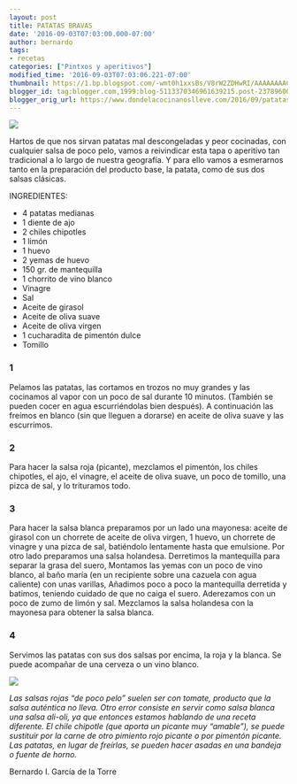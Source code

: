 ```yaml
---
layout: post
title: PATATAS BRAVAS
date: '2016-09-03T07:03:00.000-07:00'
author: bernardo
tags:
- recetas
categories: ["Pintxos y aperitivos"]
modified_time: '2016-09-03T07:03:06.221-07:00'
thumbnail: https://1.bp.blogspot.com/-wmt0h1xxsBs/V8rW2ZDHwRI/AAAAAAAAC74/-YC6Q0-pzFAAZskyGNqGiQHUWqa3OI4RACLcB/s400/01.JPG
blogger_id: tag:blogger.com,1999:blog-5113370346961639215.post-2378960088680294116
blogger_orig_url: https://www.dondelacocinanoslleve.com/2016/09/patatas-bravas.html
---
```


![](https://1.bp.blogspot.com/-wmt0h1xxsBs/V8rW2ZDHwRI/AAAAAAAAC74/-YC6Q0-pzFAAZskyGNqGiQHUWqa3OI4RACLcB/s400/01.JPG)

  
Hartos de que nos sirvan patatas mal descongeladas y peor cocinadas, con cualquier salsa de poco pelo, vamos a reivindicar esta tapa o aperitivo tan tradicional a lo largo de nuestra geografía. Y para ello vamos a esmerarnos tanto en la preparación del producto base, la patata, como de sus dos salsas clásicas.  

INGREDIENTES:
* 4 patatas medianas
* 1 diente de ajo
* 2 chiles chipotles
* 1 limón
* 1 huevo
* 2 yemas de huevo
* 150 gr. de mantequilla
* 1 chorrito de vino blanco
* Vinagre
* Sal
* Aceite de girasol
* Aceite de oliva suave
* Aceite de oliva virgen
* 1 cucharadita de pimentón dulce
* Tomillo  

### 1

Pelamos las patatas, las cortamos en trozos no muy grandes y las cocinamos al vapor con un poco de sal durante 10 minutos. (También se pueden cocer en agua escurriéndolas bien después). A continuación las freímos en blanco (sin que lleguen a dorarse) en aceite de oliva suave y las escurrimos.  

### 2

Para hacer la salsa roja (picante), mezclamos el pimentón, los chiles chipotles, el ajo, el vinagre, el aceite de oliva suave, un poco de tomillo, una pizca de sal, y lo trituramos todo.  

### 3

Para hacer la salsa blanca preparamos por un lado una mayonesa: aceite de girasol con un chorrete de aceite de oliva virgen, 1 huevo, un chorrete de vinagre y una pizca de sal, batiéndolo lentamente hasta que emulsione. Por otro lado preparamos una salsa holandesa. Derretimos la mantequilla para separar la grasa del suero, Montamos las yemas con un poco de vino blanco, al baño maría (en un recipiente sobre una cazuela con agua caliente) con unas varillas, Añadimos poco a poco la mantequilla derretida y batimos, teniendo cuidado de que no caiga el suero. Aderezamos con un poco de zumo de limón y sal. Mezclamos la salsa holandesa con la mayonesa para obtener la salsa blanca.  

### 4

Servimos las patatas con sus dos salsas por encima, la roja y la blanca. Se puede acompañar de una cerveza o un vino blanco.  

![](https://4.bp.blogspot.com/-hjxIK-TmSTs/V8rXKY5d1yI/AAAAAAAAC78/DajZOELo9Sc9LjNWHxIvMo39-9iX28UZACLcB/s320/02.JPG)

  
_Las salsas rojas “de poco pelo” suelen ser con tomate, producto que la salsa auténtica no lleva. Otro error consiste en servir como salsa blanca una salsa ali-oli, ya que entonces estamos hablando de una receta diferente. El chile chipotle (que aporta un picante muy “amable”), se puede sustituir por la carne de otro pimiento rojo picante o por pimentón picante. Las patatas, en lugar de freírlas, se pueden hacer asadas en una bandeja o fuente de horno._  

Bernardo I. García de la Torre

